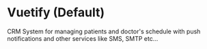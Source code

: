 # Vuetify (Default)

CRM System for managing patients and doctor's schedule with push notifications and other services like SMS, SMTP etc...

